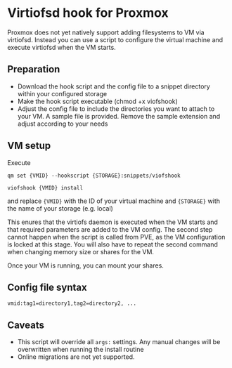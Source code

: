 # Virtiofsd hook for Proxmox
Proxmox does not yet natively support adding filesystems to VM via virtiofsd. Instead you can use a script to configure the virtual machine and execute virtiofsd when the VM starts.
## Preparation
* Download the hook script and the config file to a snippet directory within your configured storage
* Make the hook script executable (chmod +x viofshook)
* Adjust the config file to include the directories you want to attach to your VM. A sample file is provided. Remove the sample extension and adjust according to your needs
## VM setup
Execute

    qm set {VMID} --hookscript {STORAGE}:snippets/viofshook

    viofshook {VMID} install
and replace `{VMID}` with the ID of your virtual machine and `{STORAGE}` with the name of your storage (e.g. local)

This enures that the virtiofs daemon is executed when the VM starts and that required parameters are added to the VM config. The second step cannot happen when the script is called from PVE, as the VM configuration is locked at this stage. You will also have to repeat the second command when changing memory size or shares for the VM.

Once your VM is running, you can mount your shares.
## Config file syntax
    vmid:tag1=directory1,tag2=directory2, ...
## Caveats
* This script will override all `args:` settings. Any manual changes will be overwritten when running the install routine
* Online migrations are not yet supported.